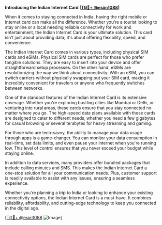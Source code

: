 **Introducing the Indian Internet Card [[TG💪+ @esim1088](https://t.me/s/esim1088)]**

When it comes to staying connected in India, having the right mobile or internet card can make all the difference. Whether you're a tourist looking to stay online or a local needing reliable connectivity for work and entertainment, the Indian Internet Card is your ultimate solution. This card isn't just about providing data; it's about offering flexibility, speed, and convenience.

The Indian Internet Card comes in various types, including physical SIM cards and eSIMs. Physical SIM cards are perfect for those who prefer tangible solutions. They are easy to insert into your device and offer straightforward setup processes. On the other hand, eSIMs are revolutionizing the way we think about connectivity. With an eSIM, you can switch carriers without physically swapping out your SIM card, making it incredibly convenient for travelers or anyone who frequently switches between networks.

One of the standout features of the Indian Internet Card is its extensive coverage. Whether you're exploring bustling cities like Mumbai or Delhi, or venturing into rural areas, these cards ensure that you stay connected no matter where you go. The high-speed data plans available with these cards are designed to cater to different needs, whether you need a few gigabytes for casual browsing or several terabytes for heavy streaming and gaming.

For those who are tech-savvy, the ability to manage your data usage through apps is a game-changer. You can monitor your data consumption in real-time, set data limits, and even pause your internet when you're running low. This level of control ensures that you never exceed your budget while staying online.

In addition to data services, many providers offer bundled packages that include calling minutes and SMS. This makes the Indian Internet Card a one-stop solution for all your communication needs. Plus, customer support is readily available to assist with any issues, ensuring a seamless experience.

Whether you're planning a trip to India or looking to enhance your existing connectivity options, the Indian Internet Card is a must-have. It combines reliability, affordability, and cutting-edge technology to keep you connected in the digital age.

[[TG💪+ @esim1088](https://t.me/s/esim1088) ![Image](https://i.postimg.cc/Y0z9fWf4/image.png)]